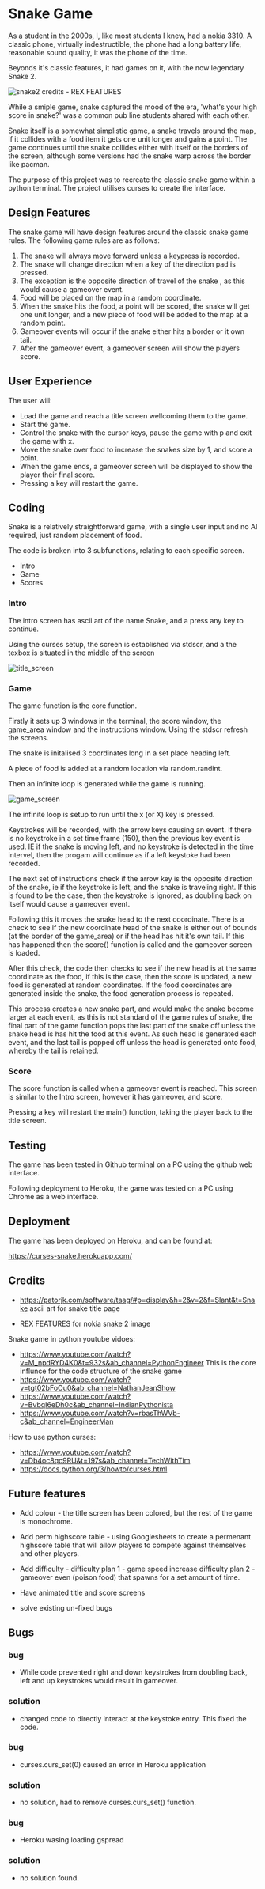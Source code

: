 # Snake Game
As a student in the 2000s, I, like most students I knew, had a nokia 3310. A classic phone, virtually
indestructible, the phone had a long battery life, reasonable sound quality, it was the phone of the time.

Beyonds it's classic features, it had games on it, with the now legendary Snake 2.

![snake2](docs/screenshots/nokia3310snake.jpg)
credits - REX FEATURES

While a smiple game, snake captured the mood of the era, 'what's your high score in snake?' was a common
pub line students shared with each other. 

Snake itself is a somewhat simplistic game, a snake travels around the map, if it collides with a food
item it gets one unit longer and gains a point. The game continues until the snake collides either with
itself or the borders of the screen, although some versions had the snake warp across the border like 
pacman.

The purpose of this project was to recreate the classic snake game within a python terminal. The project
utilises curses to create the interface.

## Design Features

The snake game will have design features around the classic 
snake game rules. The following game rules are as follows:

1. The snake will always move forward unless a keypress is  recorded.
2. The snake will change direction when a key of the direction pad is pressed.
3. The exception is the opposite direction of travel of the snake , as this would cause a gameover event.
4. Food will be placed on the map in a random coordinate.
5. When the snake hits the food, a point will be scored, the snake will get one unit longer, and a new 
piece of food will be added to the map at a random point.
6. Gameover events will occur if the snake either hits a border or it own tail.
7. After the gameover event, a gameover screen will show the players score.

## User Experience

The user will:
- Load the game and reach a title screen wellcoming them to the
game.
- Start the game.
- Control the snake with the cursor keys, pause the game with p
and exit the game with x.
- Move the snake over food to increase the snakes size by 1, and
score a point.
- When the game ends, a gameover screen will be displayed to
show the player their final score.
- Pressing a key will restart the game.

## Coding

Snake is a relatively straightforward game, with a single user input and no AI required, just random
placement of food.

The code is broken into 3 subfunctions, relating to each specific screen.

- Intro
- Game
- Scores

### Intro

The intro screen has ascii art of the name Snake, and a press any key to continue.

Using the curses setup, the screen is established via stdscr, and a the texbox is 
situated in the middle of the screen

![title_screen](docs/screenshots/title_screen.png)

### Game

The game function is the core function.

Firstly it sets up 3 windows in the terminal, the score window, the game_area window
and the instructions window. Using the stdscr refresh the screens.

The snake is initalised 3 coordinates long in a set place heading left.

A piece of food is added at a random location via random.randint.

Then an infinite loop is generated while the game is running.

![game_screen](docs/screenshots/game_screen.png)

The infinite loop is setup to run until the x (or X) key is pressed.

Keystrokes will be recorded, with the arrow keys causing an event. If there is no
keystroke in a set time frame (150), then the previous key event is used. IE if the 
snake is moving left, and no keystroke is detected in the time intervel, then the 
progam will continue as if a left keystoke had been recorded.

The next set of instructions check if the arrow key is the opposite direction of the
snake, ie if the keystroke is left, and the snake is traveling right. If this is 
found to be the case, then the keystroke is ignored, as doubling back on itself would
cause a gameover event.

Following this it moves the snake head to the next coordinate. There is a check to see 
if the new coordinate head of the snake is either out of bounds (at the border of the 
game_area) or if the head has hit it's own tail. If this has happened then the score() 
function is called and the gameover screen is loaded.

After this check, the code then checks to see if the new head is at the same coordinate
as the food, if this is the case, then the score is updated, a new food is generated at
random coordinates. If the food coordinates are generated inside the snake, the food 
generation process is repeated. 

This process creates a new snake part, and would make the snake become larger at each
event, as this is not standard of the game rules of snake, the final part of the game
function pops the last part of the snake off unless the snake head is has hit the food
at this event. As such head is generated each event, and the last tail is popped off 
unless the head is generated onto food, whereby the tail is retained.

### Score

The score function is called when a gameover event is reached. This screen is similar
to the Intro screen, however it has gameover, and score.

Pressing a key will restart the main() function, taking the player back to the title
screen.

## Testing

The game has been tested in Github terminal on a PC using the github web interface.

Following deployment to Heroku, the game was tested on a PC using Chrome as a web
interface.

## Deployment

The game has been deployed on Heroku, and can be found at:

https://curses-snake.herokuapp.com/


## Credits
- https://patorjk.com/software/taag/#p=display&h=2&v=2&f=Slant&t=Snake ascii art for snake title page

- REX FEATURES for nokia snake 2 image

Snake game in python youtube vidoes:
- https://www.youtube.com/watch?v=M_npdRYD4K0&t=932s&ab_channel=PythonEngineer
    This is the core influnce for the code structure of the snake game
- https://www.youtube.com/watch?v=tgt02bFoOu0&ab_channel=NathanJeanShow
- https://www.youtube.com/watch?v=BvbqI6eDh0c&ab_channel=IndianPythonista
- https://www.youtube.com/watch?v=rbasThWVb-c&ab_channel=EngineerMan

How to use python curses:
- https://www.youtube.com/watch?v=Db4oc8qc9RU&t=197s&ab_channel=TechWithTim
- https://docs.python.org/3/howto/curses.html

## Future features

- Add colour - the title screen has been colored, but the rest of the game is monochrome.

- Add perm highscore table - using Googlesheets to create a permenant highscore table that will allow players to compete
against themselves and other players.

- Add difficulty - difficulty plan 1 - game speed increase
difficulty plan 2 - gameover even (poison food) that spawns for a set amount of time.

- Have animated title and score screens

- solve existing un-fixed bugs

## Bugs

### bug
- While code prevented right and down keystrokes from doubling back, left and up keystrokes would result in gameover.
### solution
- changed code to directly interact at the keystoke entry. This fixed the code.

### bug
- curses.curs_set(0) caused an error in Heroku application
### solution
- no solution, had to remove curses.curs_set() function.

### bug
- Heroku wasing loading gspread
### solution
- no solution found.

